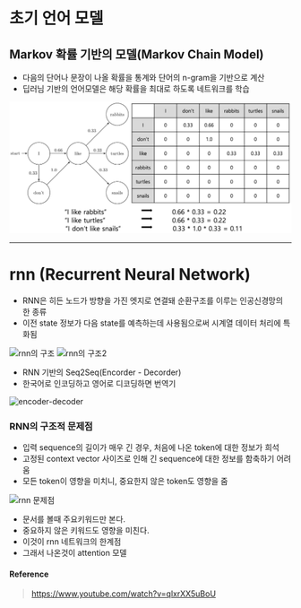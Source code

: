 # 초기 언어 모델
## Markov 확률 기반의 모델(Markov Chain Model)
 - 다음의 단어나 문장이 나올 확률을 통계와 단어의 n-gram을 기반으로 계산
 - 딥러님 기반의 언어모델은 해당 확률을 최대로 하도록 네트워크를 학습

 ![전이 확률 그래프](/img/2.png)

---

# rnn (Recurrent Neural Network)
 - RNN은 히든 노드가 방향을 가진 엣지로 연결돼 순환구조를 이루는 인공신경망의 한 종류
 - 이전 state 정보가 다음 state를 예측하는데 사용됨으로써 시계열 데이터 처리에 특화됨
 
 ![rnn의 구조](/OCR/img/3.png)
 ![rnn의 구조2](/OCR/img/3-1.png)

 - RNN 기반의 Seq2Seq(Encorder - Decorder)
 - 한국어로 인코딩하고 영어로 디코딩하면 번역기
 
 ![encoder-decoder](/OCR/img/4.png)

### RNN의 구조적 문제점
 - 입력 sequence의 길이가 매우 긴 경우, 처음에 나온 token에 대한 정보가 희석
 - 고정된 context vector 사이즈로 인해 긴 sequence에 대한 정보를 함축하기 어려움
 - 모든 token이 영향을 미치니, 중요한지 않은 token도 영향을 줌
 
 ![rnn 문제점](/OCR/img/5.png)
 
 - 문서를 볼때 주요키워드만 본다.
 - 중요하지 않은 키워드도 영향을 미친다.
 - 이것이 rnn 네트워크의 한계점
 - 그래서 나온것이 attention 모델

#### Reference
> https://www.youtube.com/watch?v=qlxrXX5uBoU
